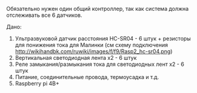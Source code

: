 Обязательно нужен один общий контроллер, так как система должна отслеживать все 6 датчиков.

Дано:
1. Ультразвуковой датчик расстояния HC-SR04 - 6 штук + резисторы для понижения тока для Малинки 
(см схему подключения http://wikihandbk.com/ruwiki/images/f/f9/Rasp2_hc-sr04.png)
2. Вертикальная светодиодная лента х2 - 6 штук
3. Реле замыкания/размыкания тока для светодиодных лент х2 - 6 штук
4. Питание, соединительные провода, термоусадка и т.д.
5. Raspberry pi 4B+
